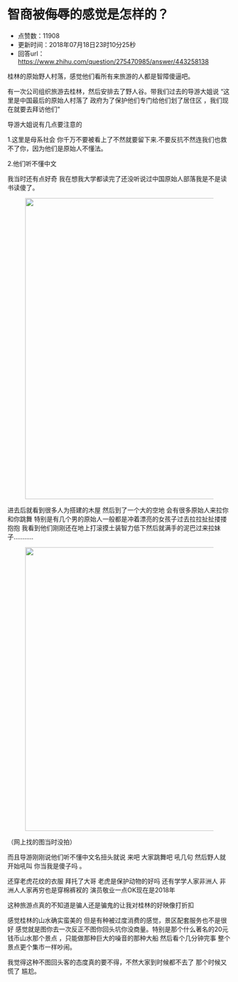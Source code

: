 # 智商被侮辱的感觉是怎样的？
- 点赞数：11908
- 更新时间：2018年07月18日23时10分25秒
- 回答url：https://www.zhihu.com/question/275470985/answer/443258138
<body>
 <p data-pid="fqaqmsbD">桂林的原始野人村落，感觉他们看所有来旅游的人都是智障傻逼吧。</p>
 <p data-pid="xrk12qNr">有一次公司组织旅游去桂林，然后安排去了野人谷。带我们过去的导游大姐说 “这里是中国最后的原始人村落了 政府为了保护他们专门给他们划了居住区 ，我们现在就要去拜访他们”</p>
 <p data-pid="Jdy-yAk7">导游大姐说有几点要注意的</p>
 <p data-pid="fGbArshg">1.这里是母系社会 你千万不要被看上了不然就要留下来.不要反抗不然连我们也救不了你，因为他们是原始人不懂法。</p>
 <p data-pid="3O1tgQ32">2.他们听不懂中文</p>
 <p data-pid="w2RYBZzu">我当时还有点好奇 我在想我大学都读完了还没听说过中国原始人部落我是不是读书读傻了。</p>
 <figure data-size="normal">
  <img src="https://picx.zhimg.com/50/v2-c0e8a2f5202aba2b607b7f34d9dc1f84_720w.jpg?source=1940ef5c" data-rawwidth="676" data-rawheight="721" data-size="normal" data-original-token="v2-5bf50c55345afcce8f93c5495bfc75d0" data-default-watermark-src="https://picx.zhimg.com/50/v2-c0e8a2f5202aba2b607b7f34d9dc1f84_720w.jpg?source=1940ef5c" class="origin_image zh-lightbox-thumb" width="676" data-original="https://picx.zhimg.com/v2-c0e8a2f5202aba2b607b7f34d9dc1f84_r.jpg?source=1940ef5c">
 </figure>
 <p data-pid="JgYJ-LX3">进去后就看到很多人为搭建的木屋 然后到了一个大的空地 会有很多原始人来拉你和你跳舞 特别是有几个男的原始人一般都是冲着漂亮的女孩子过去拉拉扯扯搂搂抱抱 我看到他们刚刚还在地上打滚摸土装智力低下然后就满手的泥巴过来拉妹子...........</p>
 <figure data-size="normal">
  <img src="https://pic1.zhimg.com/50/v2-ef965ef8724f62c052eeace8f9174cd0_720w.jpg?source=1940ef5c" data-rawwidth="637" data-rawheight="927" data-size="normal" data-original-token="v2-9486216b906261bfb0b669d07190554b" data-default-watermark-src="https://pic1.zhimg.com/50/v2-ef965ef8724f62c052eeace8f9174cd0_720w.jpg?source=1940ef5c" class="origin_image zh-lightbox-thumb" width="637" data-original="https://picx.zhimg.com/v2-ef965ef8724f62c052eeace8f9174cd0_r.jpg?source=1940ef5c">
 </figure>
 <p data-pid="pW2oH9qW">（网上找的图当时没拍）</p>
 <p data-pid="2BoL4k6A">而且导游刚刚说他们听不懂中文名扭头就说 来吧 大家跳舞吧 吼几句 然后野人就开始吼叫 你当我是傻子吗 。</p>
 <p data-pid="AXLuUwFB">还穿老虎花纹的衣服 拜托了大哥 老虎是保护动物的好吗 还有学学人家非洲人 非洲人人家再穷也是穿棉裤衩的 演员敬业一点OK现在是2018年</p>
 <p data-pid="r60aWZFk">这种旅游点真的不知道是骗人还是骗鬼的让我对桂林的好映像打折扣</p>
 <p data-pid="Gs676pJI">感觉桂林的山水确实蛮美的 但是有种被过度消费的感觉，景区配套服务也不是很好 感觉就是图你去一次反正不图你回头坑你没商量。特别是那个什么著名的20元钱币山水那个景点 ，只能做那种巨大的噪音的那种大船 然后看个几分钟完事 整个景点更个集市一样吵闹。</p>
 <p data-pid="lYP32gp8">我觉得这种不图回头客的态度真的要不得，不然大家到时候都不去了 那个时候又慌了 尴尬。</p>
</body>